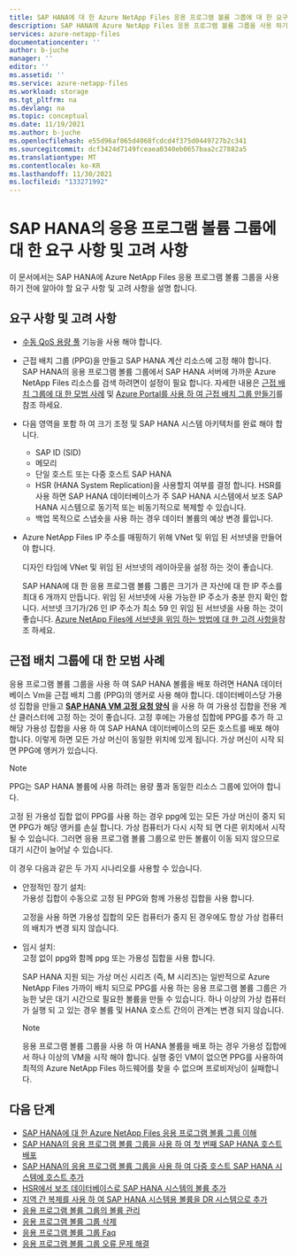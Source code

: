 ```yaml
---
title: SAP HANA에 대 한 Azure NetApp Files 응용 프로그램 볼륨 그룹에 대 한 요구 사항 및 고려 사항 | Microsoft Docs
description: SAP HANA에 Azure NetApp Files 응용 프로그램 볼륨 그룹을 사용 하기 전에 알아야 할 요구 사항 및 고려 사항을 설명 합니다.
services: azure-netapp-files
documentationcenter: ''
author: b-juche
manager: ''
editor: ''
ms.assetid: ''
ms.service: azure-netapp-files
ms.workload: storage
ms.tgt_pltfrm: na
ms.devlang: na
ms.topic: conceptual
ms.date: 11/19/2021
ms.author: b-juche
ms.openlocfilehash: e55d96af065d4068fcdcd4f375d0449727b2c341
ms.sourcegitcommit: dcf3424d7149fceaea0340eb0657baa2c27882a5
ms.translationtype: MT
ms.contentlocale: ko-KR
ms.lasthandoff: 11/30/2021
ms.locfileid: "133271992"
---
```

# <a name="requirements-and-considerations-for-application-volume-group-for-sap-hana"></a>SAP HANA의 응용 프로그램 볼륨 그룹에 대 한 요구 사항 및 고려 사항 

이 문서에서는 SAP HANA에 Azure NetApp Files 응용 프로그램 볼륨 그룹을 사용 하기 전에 알아야 할 요구 사항 및 고려 사항을 설명 합니다.

## <a name="requirements-and-considerations"></a>요구 사항 및 고려 사항

* [수동 QoS 용량 풀](manage-manual-qos-capacity-pool.md) 기능을 사용 해야 합니다.  
* 근접 배치 그룹 (PPG)을 만들고 SAP HANA 계산 리소스에 고정 해야 합니다. SAP HANA의 응용 프로그램 볼륨 그룹에서 SAP HANA 서버에 가까운 Azure NetApp Files 리소스를 검색 하려면이 설정이 필요 합니다. 자세한 내용은 [근접 배치 그룹에 대 한 모범 사례](#best-practices-about-proximity-placement-groups) 및 [Azure Portal를 사용 하 여 근접 배치 그룹 만들기](../virtual-machines/windows/proximity-placement-groups-portal.md)를 참조 하세요.  
* 다음 영역을 포함 하 여 크기 조정 및 SAP HANA 시스템 아키텍처를 완료 해야 합니다. 
    * SAP ID (SID)
    * 메모리
    * 단일 호스트 또는 다중 호스트 SAP HANA
    * HSR (HANA System Replication)을 사용할지 여부를 결정 합니다.
        HSR를 사용 하면 SAP HANA 데이터베이스가 주 SAP HANA 시스템에서 보조 SAP HANA 시스템으로 동기적 또는 비동기적으로 복제할 수 있습니다. 
    * 백업 목적으로 스냅숏을 사용 하는 경우 데이터 볼륨의 예상 변경 률입니다.
* Azure NetApp Files IP 주소를 매핑하기 위해 VNet 및 위임 된 서브넷을 만들어야 합니다.

    디자인 타임에 VNet 및 위임 된 서브넷의 레이아웃을 설정 하는 것이 좋습니다. 

    SAP HANA에 대 한 응용 프로그램 볼륨 그룹은 크기가 큰 자산에 대 한 IP 주소를 최대 6 개까지 만듭니다. 위임 된 서브넷에 사용 가능한 IP 주소가 충분 한지 확인 합니다. 서브넷 크기가/26 인 IP 주소가 최소 59 인 위임 된 서브넷을 사용 하는 것이 좋습니다. [Azure NetApp Files에 서브넷을 위임 하는 방법에 대 한 고려 사항을](azure-netapp-files-delegate-subnet.md#considerations)참조 하세요.

## <a name="best-practices-about-proximity-placement-groups"></a>근접 배치 그룹에 대 한 모범 사례

응용 프로그램 볼륨 그룹을 사용 하 여 SAP HANA 볼륨을 배포 하려면 HANA 데이터베이스 Vm을 근접 배치 그룹 (PPG)의 앵커로 사용 해야 합니다. 데이터베이스당 가용성 집합을 만들고 **[SAP HANA VM 고정 요청 양식](https://aka.ms/HANAPINNING)** 을 사용 하 여 가용성 집합을 전용 계산 클러스터에 고정 하는 것이 좋습니다. 고정 후에는 가용성 집합에 PPG를 추가 하 고 해당 가용성 집합을 사용 하 여 SAP HANA 데이터베이스의 모든 호스트를 배포 해야 합니다. 이렇게 하면 모든 가상 머신이 동일한 위치에 있게 됩니다. 가상 머신이 시작 되 면 PPG에 앵커가 있습니다.

> [!NOTE]
> PPG는 SAP HANA 볼륨에 사용 하려는 용량 풀과 동일한 리소스 그룹에 있어야 합니다.

고정 된 가용성 집합 없이 PPG를 사용 하는 경우 ppg에 있는 모든 가상 머신이 중지 되 면 PPG가 해당 앵커를 손실 합니다. 가상 컴퓨터가 다시 시작 되 면 다른 위치에서 시작 될 수 있습니다. 그러면 응용 프로그램 볼륨 그룹으로 만든 볼륨이 이동 되지 않으므로 대기 시간이 늘어날 수 있습니다. 

이 경우 다음과 같은 두 가지 시나리오를 사용할 수 있습니다.

* 안정적인 장기 설치:   
    가용성 집합이 수동으로 고정 된 PPG와 함께 가용성 집합을 사용 합니다.

    고정을 사용 하면 가용성 집합의 모든 컴퓨터가 중지 된 경우에도 항상 가상 컴퓨터의 배치가 변경 되지 않습니다.

* 임시 설치:   
    고정 없이 ppg와 함께 ppg 또는 가용성 집합을 사용 합니다.

    SAP HANA 지원 되는 가상 머신 시리즈 (즉, M 시리즈)는 일반적으로 Azure NetApp Files 가까이 배치 되므로 PPG를 사용 하는 응용 프로그램 볼륨 그룹은 가능한 낮은 대기 시간으로 필요한 볼륨을 만들 수 있습니다. 하나 이상의 가상 컴퓨터가 실행 되 고 있는 경우 볼륨 및 HANA 호스트 간의이 관계는 변경 되지 않습니다.

    > [!NOTE]
    > 응용 프로그램 볼륨 그룹을 사용 하 여 HANA 볼륨을 배포 하는 경우 가용성 집합에서 하나 이상의 VM을 시작 해야 합니다. 실행 중인 VM이 없으면 PPG를 사용하여 최적의 Azure NetApp Files 하드웨어를 찾을 수 없으며 프로비저닝이 실패합니다.

## <a name="next-steps"></a>다음 단계

* [SAP HANA에 대 한 Azure NetApp Files 응용 프로그램 볼륨 그룹 이해](application-volume-group-introduction.md)
* [SAP HANA의 응용 프로그램 볼륨 그룹을 사용 하 여 첫 번째 SAP HANA 호스트 배포](application-volume-group-deploy-first-host.md)
* [SAP HANA의 응용 프로그램 볼륨 그룹을 사용 하 여 다중 호스트 SAP HANA 시스템에 호스트 추가](application-volume-group-add-hosts.md)
* [HSR에서 보조 데이터베이스로 SAP HANA 시스템의 볼륨 추가](application-volume-group-add-volume-secondary.md)
* [지역 간 복제를 사용 하 여 SAP HANA 시스템용 볼륨을 DR 시스템으로 추가](application-volume-group-disaster-recovery.md)
* [응용 프로그램 볼륨 그룹의 볼륨 관리](application-volume-group-manage-volumes.md)
* [응용 프로그램 볼륨 그룹 삭제](application-volume-group-delete.md)
* [응용 프로그램 볼륨 그룹 Faq](faq-application-volume-group.md)
* [응용 프로그램 볼륨 그룹 오류 문제 해결](troubleshoot-application-volume-groups.md)
